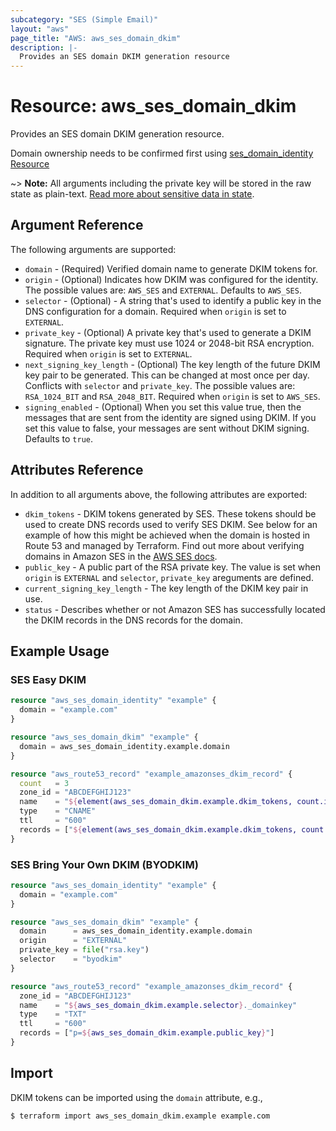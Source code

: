 ```yaml
---
subcategory: "SES (Simple Email)"
layout: "aws"
page_title: "AWS: aws_ses_domain_dkim"
description: |-
  Provides an SES domain DKIM generation resource
---
```


# Resource: aws_ses_domain_dkim

Provides an SES domain DKIM generation resource.

Domain ownership needs to be confirmed first using [ses_domain_identity Resource](/docs/providers/aws/r/ses_domain_identity.html)

~> **Note:** All arguments including the private key will be stored in the raw state as plain-text.
[Read more about sensitive data in state](https://www.terraform.io/docs/state/sensitive-data.html).

## Argument Reference

The following arguments are supported:

* `domain` - (Required) Verified domain name to generate DKIM tokens for.
* `origin` - (Optional) Indicates how DKIM was configured for the identity.
  The possible values are: `AWS_SES` and `EXTERNAL`. Defaults to `AWS_SES`.
* `selector` - (Optional) - A string that's used to identify a public key in the
  DNS configuration for a domain. Required when `origin` is set to `EXTERNAL`.
* `private_key` - (Optional) A private key that's used to generate a DKIM
  signature. The private key must use 1024 or 2048-bit RSA encryption. Required
  when `origin` is set to `EXTERNAL`.
* `next_signing_key_length` - (Optional) The key length of the future DKIM key
  pair to be generated. This can be changed at most once per day. Conflicts with
  `selector` and `private_key`. The possible values are: `RSA_1024_BIT` and
  `RSA_2048_BIT`. Required when `origin` is set to `AWS_SES`.
* `signing_enabled` - (Optional) When you set this value true, then the messages
  that are sent from the identity are signed using DKIM. If you set this value
  to false, your messages are sent without DKIM signing. Defaults to `true`.

## Attributes Reference

In addition to all arguments above, the following attributes are exported:

* `dkim_tokens` - DKIM tokens generated by SES.
  These tokens should be used to create DNS records used to verify SES DKIM.
  See below for an example of how this might be achieved
  when the domain is hosted in Route 53 and managed by Terraform.
  Find out more about verifying domains in Amazon SES
  in the [AWS SES docs](https://docs.aws.amazon.com/ses/latest/dg/send-email-authentication-dkim-easy-managing.html).
* `public_key` - A public part of the RSA private key. The value is set when
  `origin` is `EXTERNAL` and `selector`, `private_key` areguments are defined.
* `current_signing_key_length` - The key length of the DKIM key pair in use.
* `status` - Describes whether or not Amazon SES has successfully located the
  DKIM records in the DNS records for the domain.

## Example Usage

### SES Easy DKIM

```terraform
resource "aws_ses_domain_identity" "example" {
  domain = "example.com"
}

resource "aws_ses_domain_dkim" "example" {
  domain = aws_ses_domain_identity.example.domain
}

resource "aws_route53_record" "example_amazonses_dkim_record" {
  count   = 3
  zone_id = "ABCDEFGHIJ123"
  name    = "${element(aws_ses_domain_dkim.example.dkim_tokens, count.index)}._domainkey"
  type    = "CNAME"
  ttl     = "600"
  records = ["${element(aws_ses_domain_dkim.example.dkim_tokens, count.index)}.dkim.amazonses.com"]
}
```

### SES Bring Your Own DKIM (BYODKIM)

```terraform
resource "aws_ses_domain_identity" "example" {
  domain = "example.com"
}

resource "aws_ses_domain_dkim" "example" {
  domain      = aws_ses_domain_identity.example.domain
  origin      = "EXTERNAL"
  private_key = file("rsa.key")
  selector    = "byodkim"
}

resource "aws_route53_record" "example_amazonses_dkim_record" {
  zone_id = "ABCDEFGHIJ123"
  name    = "${aws_ses_domain_dkim.example.selector}._domainkey"
  type    = "TXT"
  ttl     = "600"
  records = ["p=${aws_ses_domain_dkim.example.public_key}"]
}
```

## Import

DKIM tokens can be imported using the `domain` attribute, e.g.,

```
$ terraform import aws_ses_domain_dkim.example example.com
```
